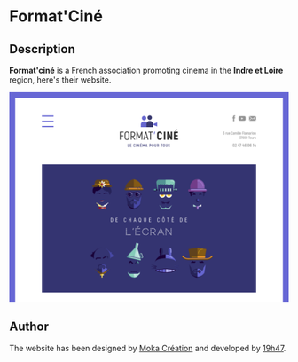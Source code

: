 # Format'Ciné

## Description

__Format'ciné__ is a French association promoting cinema in the __Indre et Loire__ region, here's their website. 


![Screenshot](screenshot.png)

## Author

The website has been designed by [Moka Création](http://www.mokacreation.com/) and developed by [19h47](http://www.19h47.fr/).
